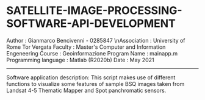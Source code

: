 # SATELLITE-IMAGE-PROCESSING-SOFTWARE-API-DEVELOPMENT

Author :                  Gianmarco Bencivenni - 0285847
\nAssociation :             University of Rome Tor Vergata
Faculty :                 Master's Computer and Information Engeneering
Course :                  Geoinformazione
Program Name :            mainapp.m
Programming language :    Matlab (R2020b)
Date :                    May 2021

-------------------------------------------------------------------------
Software application description:
This script makes use of different functions to visualize some
features of sample BSQ images taken from Landsat 4-5 Thematic Mapper and
Spot panchromatic sensors. 

